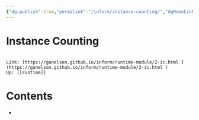 ```yaml
---
{"dg-publish":true,"permalink":"/inform/instance-counting/","dgHomeLink":true,"dgPassFrontmatter":false}
---
```


# Instance Counting
```ad-info

Link: [https://ganelson.github.io/inform/runtime-module/2-ic.html ](https://ganelson.github.io/inform/runtime-module/2-ic.html )
Up: [[runtime]]
```

# Contents
- 